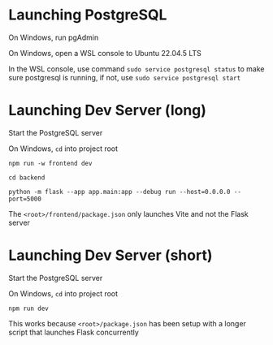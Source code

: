 # Launching PostgreSQL

On Windows, run pgAdmin

On Windows, open a WSL console to Ubuntu 22.04.5 LTS

In the WSL console, use command `sudo service postgresql status` to make sure postgresql is running, if not, use `sudo service postgresql start`

# Launching Dev Server (long)

Start the PostgreSQL server

On Windows, `cd` into project root

`npm run -w frontend dev`

`cd backend`

`python -m flask --app app.main:app --debug run --host=0.0.0.0 --port=5000`

The `<root>/frontend/package.json` only launches Vite and not the Flask server

# Launching Dev Server (short)

Start the PostgreSQL server

On Windows, `cd` into project root

`npm run dev`

This works because `<root>/package.json` has been setup with a longer script that launches Flask concurrently
